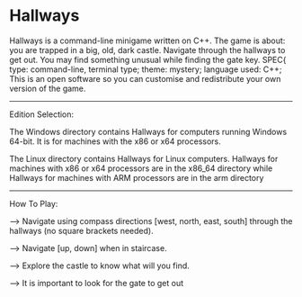 # Hallways
Hallways is a command-line minigame written
on C++. The game is about: you are trapped in
a big, old, dark castle. Navigate through the
hallways to get out. You may find something
unusual while finding the gate key.
SPEC{ type: command-line, terminal type;
theme: mystery; language used: C++;
This is an open software so you can customise
and redistribute your own version of the game.
______________________________________________

Edition Selection:

The Windows directory contains Hallways for
computers running Windows 64-bit. It is for
machines with the x86 or x64 processors.

The Linux directory contains Hallways for
Linux computers. Hallways for machines with x86
or x64 processors are in the x86_64 directory
while Hallways for machines with ARM processors
are in the arm directory
______________________________________________

How To Play:

--> Navigate using compass directions
[west, north, east, south] through the
hallways (no square brackets needed).

--> Navigate [up, down] when in staircase.

--> Explore the castle to know what will you
find.

--> It is important to look for the gate to
get out

